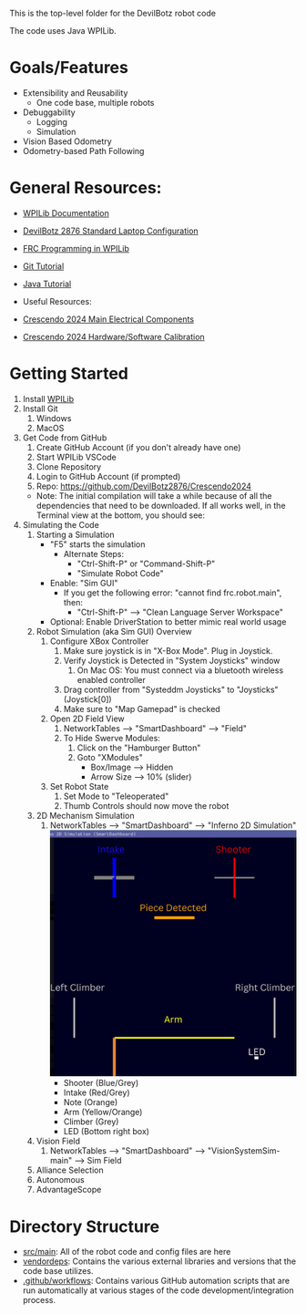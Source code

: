 This is the top-level folder for the DevilBotz robot code

The code uses Java WPILib.

# Goals/Features
* Extensibility and Reusability
   * One code base, multiple robots
* Debuggability
   * Logging
   * Simulation
* Vision Based Odometry
* Odometry-based Path Following

# General Resources:
* [WPILib Documentation](https://docs.wpilib.org/en/stable/)
* [DevilBotz 2876 Standard Laptop Configuration](https://docs.google.com/document/d/1NRJyu0b7zgzJpNy1R-b7AjI3fnhwZ_R6fZo0EVbo2pM)
* [FRC Programming in WPILib](https://youtube.com/playlist?list=PL4GNHenJg9JD5xdRxByaZZEZP1PPajPeV&si=1dgx1ZFQP8GEq4w_)
* [Git Tutorial](https://learngitbranching.js.org/)
* [Java Tutorial](https://youtube.com/playlist?list=PLZPZq0r_RZOMhCAyywfnYLlrjiVOkdAI1&si=ImrjG_c4-wThJqy3)

* Useful Resources:
* [Crescendo 2024 Main Electrical Components](https://docs.google.com/spreadsheets/d/1jhis3_a5TAV7oP3p6C41bP5yMevQPRnBtGeEiesHzKM)
* [Crescendo 2024 Hardware/Software Calibration](https://docs.google.com/document/d/1msJO2dKCxqzbMlSSOtfs8W_ITjltEbtXaQBxc-CpNMo)

# Getting Started
1. Install [WPILib](https://docs.wpilib.org/en/stable/docs/zero-to-robot/step-2/index.html)
1. Install Git
    1. Windows
    1. MacOS
1. Get Code from GitHub
    1. Create GitHub Account (if you don't already have one)
    1. Start WPILib VSCode
    1. Clone Repository
    1. Login to GitHub Account (if prompted)
    1. Repo: https://github.com/DevilBotz2876/Crescendo2024
      * Note: The initial compilation will take a while because of all the dependencies that need to be downloaded. If all works well, in the Terminal view at the bottom, you should see:
1. Simulating the Code
   1. Starting a Simulation
      * "F5" starts the simulation
         * Alternate Steps:
            * "Ctrl-Shift-P" or "Command-Shift-P"
            * "Simulate Robot Code"
      * Enable: "Sim GUI"
         * If you get the following error: "cannot find frc.robot.main", then:
            * "Ctrl-Shift-P" --> "Clean Language Server Workspace"
      * Optional: Enable DriverStation to better mimic real world usage
   1. Robot Simulation (aka Sim GUI) Overview
      1. Configure XBox Controller
         1. Make sure joystick is in "X-Box Mode". Plug in Joystick.
         1. Verify Joystick is Detected in "System Joysticks" window
            1. On Mac OS: You must connect via a bluetooth wireless enabled controller
         1. Drag controller from "Systeddm Joysticks" to "Joysticks" (Joystick[0])
         1. Make sure to "Map Gamepad" is checked
      1. Open 2D Field View
         1. NetworkTables --> "SmartDashboard" --> "Field"
         1. To Hide Swerve Modules:
            1. Click on the "Hamburger Button"
            1. Goto "XModules"
               * Box/Image --> Hidden
               * Arrow Size --> 10% (slider)
      1. Set Robot State
         1. Set Mode to "Teleoperated"
         1. Thumb Controls should now move the robot
   1. 2D Mechanism Simulation
      1. NetworkTables --> "SmartDashboard" --> "Inferno 2D Simulation"
         ![Inferno2DSimulation](assets/Inferno2DSimulationGUI.png)
         * Shooter (Blue/Grey)
         * Intake (Red/Grey)
         * Note (Orange)
         * Arm (Yellow/Orange)
         * Climber (Grey)
         * LED (Bottom right box)
   1. Vision Field
       1.  NetworkTables --> "SmartDashboard" --> "VisionSystemSim-main" --> Sim Field
   1. Alliance Selection
   1. Autonomous
   1. AdvantageScope

# Directory Structure
* [src/main](src/main): All of the robot code and config files are here
* [vendordeps](vendordeps): Contains the various external libraries and versions that the code base utilizes.
* [.github/workflows](.github/workflows): Contains various GitHub automation scripts that are run automatically at various stages of the code development/integration process.

